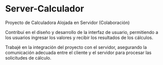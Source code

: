 # Server-Calculador

Proyecto de Calculadora Alojada en Servidor (Colaboración)

Contribuí en el diseño y desarrollo de la interfaz de usuario, permitiendo a los usuarios ingresar los valores y recibir los resultados de los cálculos.

Trabajé en la integración del proyecto con el servidor, asegurando la comunicación adecuada entre el cliente y el servidor para procesar las solicitudes de cálculo.
